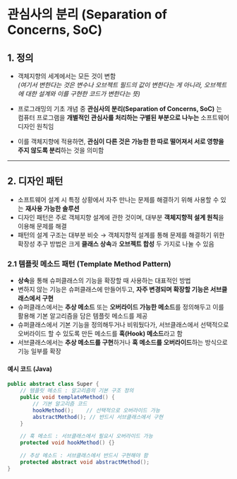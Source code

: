 # 관심사의 분리 (Separation of Concerns, SoC)

## 1. 정의
- 객체지향의 세계에서는 모든 것이 변함  
  *(여기서 변한다는 것은 변수나 오브젝트 필드의 값이 변한다는 게 아니라, 오브젝트에 대한 설계와 이를 구현한 코드가 변한다는 뜻)*

- 프로그래밍의 기초 개념 중 **관심사의 분리(Separation of Concerns, SoC)** 는  
  컴퓨터 프로그램을 **개별적인 관심사를 처리하는 구별된 부분으로 나누는** 소프트웨어 디자인 원칙임

- 이를 객체지향에 적용하면, **관심이 다른 것은 가능한 한 따로 떨어져서 서로 영향을 주지 않도록 분리**하는 것을 의미함

---

## 2. 디자인 패턴
- 소프트웨어 설계 시 특정 상황에서 자주 만나는 문제를 해결하기 위해 사용할 수 있는 **재사용 가능한 솔루션**
- 디자인 패턴은 주로 객체지향 설계에 관한 것이며, 대부분 **객체지향적 설계 원칙**을 이용해 문제를 해결
- 패턴의 설계 구조는 대부분 비슷 → 객체지향적 설계를 통해 문제를 해결하기 위한 확장성 추구 방법은 크게 **클래스 상속**과 **오브젝트 합성** 두 가지로 나눌 수 있음

### 2.1 템플릿 메소드 패턴 (Template Method Pattern)
- **상속**을 통해 슈퍼클래스의 기능을 확장할 때 사용하는 대표적인 방법
- 변하지 않는 기능은 슈퍼클래스에 만들어두고, **자주 변경되며 확장할 기능은 서브클래스에서 구현**
- 슈퍼클래스에서는 **추상 메소드** 또는 **오버라이드 가능한 메소드**를 정의해두고 이를 활용해 기본 알고리즘을 담은 템플릿 메소드를 제공
- 슈퍼클래스에서 기본 기능을 정의해두거나 비워뒀다가, 서브클래스에서 선택적으로 오버라이드 할 수 있도록 만든 메소드를 **훅(Hook) 메소드**라고 함
- 서브클래스에서는 **추상 메소드를 구현**하거나 **훅 메소드를 오버라이드**하는 방식으로 기능 일부를 확장

#### 예시 코드 (Java)
```java
public abstract class Super {
    // 템플릿 메소드 : 알고리즘의 기본 구조 정의
    public void templateMethod() {
        // 기본 알고리즘 코드
        hookMethod();    // 선택적으로 오버라이드 가능
        abstractMethod(); // 반드시 서브클래스에서 구현
    }

    // 훅 메소드 : 서브클래스에서 필요시 오버라이드 가능
    protected void hookMethod() {}

    // 추상 메소드 : 서브클래스에서 반드시 구현해야 함
    protected abstract void abstractMethod();
}
```
